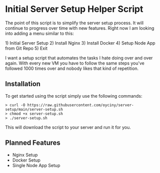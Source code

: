 # Initial Server Setup Helper Script

The point of this script is to simplify the server setup process. It will continue to progress over time with new features. Right now I am looking into adding a menu similar to this:

1\) Initial Server Setup
2\) Install Nginx
3\) Install Docker
4\) Setup Node App from Git Repo
5\) Exit

I want a setup script that automates the tasks I hate doing over and over again. With every new VM you have to follow the same steps you've followed 1000 times over and nobody likes that kind of repetition.

## Installation
To get started using the script simply use the following commands:

	> curl -O https://raw.githubusercontent.com/oyciny/server-setup/main/server-setup.sh
	> chmod +x server-setup.sh
	> ./server-setup.sh
This will download the script to your server and run it for you.

## Planned Features
 - Nginx Setup
 - Docker Setup
 - Single Node App Setup